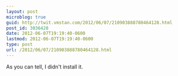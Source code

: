 ```yaml
---
layout: post
microblog: true
guid: http://twit.vmstan.com/2012/06/07/210903888780464128.html
post_id: 3036428
date: 2012-06-07T19:19:40-0600
lastmod: 2012-06-07T19:19:40-0600
type: post
url: /2012/06/07/210903888780464128.html
---
```

As you can tell, I didn't install it.
